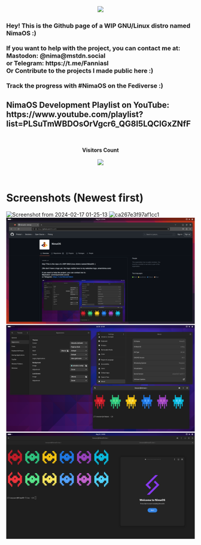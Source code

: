 <div align="center"><img src="https://github.com/user-attachments/assets/9b326f99-eabe-45c8-995a-b0cf166853cc"></div>

<h3>
Hey! This is the Github page of a WIP GNU/Linux distro named NimaOS :)
<br><br>
If you want to help with the project, you can contact me at:<br>
Mastodon: @nima@mstdn.social <br>
or Telegram: https://t.me/Fanniasl<br>
Or Contribute to the projects I made public here :)<br><br>
Track the progress with #NimaOS on the Fediverse :)
</h3>

<h2>NimaOS Development Playlist on YouTube: https://www.youtube.com/playlist?list=PLSuTmWBDOsOrVgcr6_QG8I5LQClGxZNfF</h2>


<div align="center">
<br><p align="center"><b>Visitors Count</b></p>  
<p align="center"><img align="center" src="https://profile-counter.glitch.me/{NimaOS}/count.svg" /></p> 
<br></div>

# Screenshots (Newest first)
![Screenshot from 2024-02-17 01-25-13](https://github.com/NimaOS/.github/assets/76901932/66c9212f-1e86-496e-bf02-42ce7663e072)
![ca267e3f97af1cc1](https://github.com/NimaOS/.github/assets/76901932/c332e4b4-6df1-44e4-8127-9a19fc2e0e29)
<img src="https://github.com/NimaOS/.github/blob/main/Screenshots/Screenshot%20from%202023-08-21%2021-14-46.png?raw=true">
<img src="https://github.com/NimaOS/.github/blob/main/Screenshots/68747470733a2f2f6d656469612e6d7374646e2e736f6369616c2f6d656469615f6174746163686d656e74732f66696c65732f3131302f3830332f3637342f3633382f3630342f3336372f6f726967696e616c2f643031353432393234303039373739382e706e67.png?raw=true">
<img src="https://github.com/NimaOS/.github/blob/main/Screenshots/68747470733a2f2f6d656469612e6d7374646e2e736f6369616c2f6d656469615f6174746163686d656e74732f66696c65732f3131302f3932372f3938362f3831362f3133312f3639312f6f726967696e616c2f396664313231356438333136343733322e706e67.png?raw=true">

